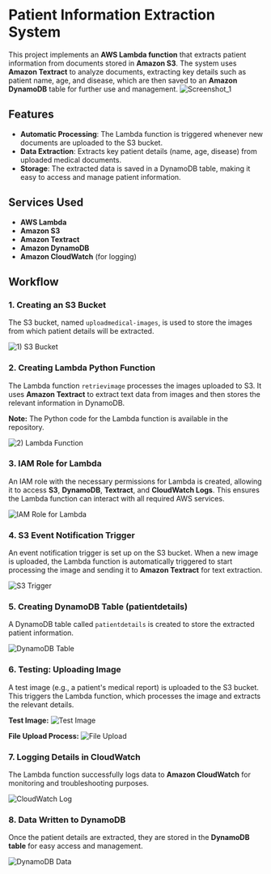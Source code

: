 # Patient Information Extraction System
This project implements an **AWS Lambda function** that extracts patient information from documents stored in **Amazon S3**. The system uses **Amazon Textract** to analyze documents, extracting key details such as patient name, age, and disease, which are then saved to an **Amazon DynamoDB** table for further use and management.
![Screenshot_1](https://github.com/user-attachments/assets/61d0adff-f22f-4b7c-a3c5-22ebd863c831)

## Features
- **Automatic Processing**: The Lambda function is triggered whenever new documents are uploaded to the S3 bucket.
- **Data Extraction**: Extracts key patient details (name, age, disease) from uploaded medical documents.
- **Storage**: The extracted data is saved in a DynamoDB table, making it easy to access and manage patient information.

## Services Used
- **AWS Lambda**
- **Amazon S3**
- **Amazon Textract**
- **Amazon DynamoDB**
- **Amazon CloudWatch** (for logging)

## Workflow

### 1. **Creating an S3 Bucket**
The S3 bucket, named `uploadmedical-images`, is used to store the images from which patient details will be extracted.

![1) S3 Bucket](https://github.com/user-attachments/assets/320177b5-003b-4d74-93c6-4ff8408b36b7)

### 2. **Creating Lambda Python Function**
The Lambda function `retrievimage` processes the images uploaded to S3. It uses **Amazon Textract** to extract text data from images and then stores the relevant information in DynamoDB.

**Note:** The Python code for the Lambda function is available in the repository.

![2) Lambda Function](https://github.com/user-attachments/assets/245a1e38-1a16-4884-a559-54914d0a4491)

### 3. **IAM Role for Lambda**
An IAM role with the necessary permissions for Lambda is created, allowing it to access **S3**, **DynamoDB**, **Textract**, and **CloudWatch Logs**. This ensures the Lambda function can interact with all required AWS services.

![IAM Role for Lambda](https://github.com/user-attachments/assets/99f893da-9f44-4d1f-87d5-99bf99d45bf1)

### 4. **S3 Event Notification Trigger**
An event notification trigger is set up on the S3 bucket. When a new image is uploaded, the Lambda function is automatically triggered to start processing the image and sending it to **Amazon Textract** for text extraction.

![S3 Trigger](https://github.com/user-attachments/assets/47fd68f8-b15c-4a74-b5ad-b4975033f9e8)

### 5. **Creating DynamoDB Table (patientdetails)**
A DynamoDB table called `patientdetails` is created to store the extracted patient information.

![DynamoDB Table](https://github.com/user-attachments/assets/4be7a2d8-a4c5-4628-b7ac-1303916b63d9)

### 6. **Testing: Uploading Image**
A test image (e.g., a patient's medical report) is uploaded to the S3 bucket. This triggers the Lambda function, which processes the image and extracts the relevant details.

**Test Image:**
![Test Image](https://github.com/user-attachments/assets/ceeca757-a627-48af-8729-3b053bbc5d39)

**File Upload Process:**
![File Upload](https://github.com/user-attachments/assets/e6b3ef8d-124b-4170-8bcb-9efb5fcfd46e)

### 7. **Logging Details in CloudWatch**
The Lambda function successfully logs data to **Amazon CloudWatch** for monitoring and troubleshooting purposes.

![CloudWatch Log](https://github.com/user-attachments/assets/46abbc37-e021-405b-8182-afd6010aa6fc)

### 8. **Data Written to DynamoDB**
Once the patient details are extracted, they are stored in the **DynamoDB table** for easy access and management.

![DynamoDB Data](https://github.com/user-attachments/assets/84b57d7d-6943-495d-a3ab-73b0c96b5410)
